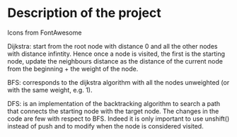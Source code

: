 # Description of the project

Icons from FontAwesome

Dijkstra: start from the root node with distance 0 and all the other nodes with distance infintity. Hence once a node is visited, the first is the starting node, update the neighbours distance as the distance of the current node from the beginning + the weight of the node.

BFS: corresponds to the dijkstra algorithm with all the nodes unweighted (or with the same weight, e.g. 1).

DFS: is an implementation of the backtracking algorithm to search a path that connects the starting node with the target node. The changes in the code are few with respect to BFS. Indeed it is only important to use unshift() instead of push and to modify when the node is considered visited.

